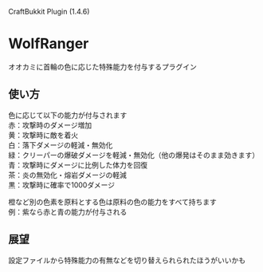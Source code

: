 CraftBukkit Plugin (1.4.6)
# WolfRanger #

オオカミに首輪の色に応じた特殊能力を付与するプラグイン

## 使い方 ##
色に応じて以下の能力が付与されます  
赤：攻撃時のダメージ増加  
黄：攻撃時に敵を着火  
白：落下ダメージの軽減・無効化  
緑：クリーパーの爆破ダメージを軽減・無効化（他の爆発はそのまま効きます）  
青：攻撃時にダメージに比例した体力を回復  
茶：炎の無効化・熔岩ダメージの軽減  
黒：攻撃時に確率で1000ダメージ

橙など別の色素を原料とする色は原料の色の能力をすべて持ちます  
例：紫なら赤と青の能力が付与される

## 展望 ##
設定ファイルから特殊能力の有無などを切り替えられられたほうがいいかも
